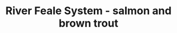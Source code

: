 ---
title: "River Feale System - salmon and brown trout"
address: "Shannon Region Fishery Board, Ashbourne Business Park Dock Road, Limerick, Co. Limeick"
tel: "+353 (0)61 30 0238"
county: "Limerick"
category: "Game Angling"
type: "Content"
lat: "52.655372619628906"
lng: "-8.651154518127441"
---